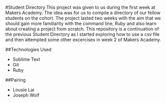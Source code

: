 #Student Directory
This project was given to us during the first week at Makers Academy. The idea was for us to compile a directory of our fellow students on the cohort. The project lasted two weeks with the aim that we should gain more familiarity with the command line, Ruby and also learn about creating a project from scratch. This repository is a continuation of the previous Student Directory as I started exploring how to use a csv file and then attempted some other excercises in week 2 of Makers Academy.

##Technologies Used
- Sublime Text
- Git
- Ruby

##Pairing
- Lousie Lai 
- Joseph Wolf 






